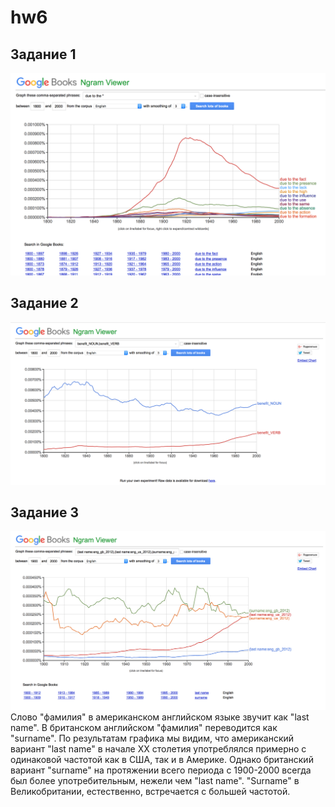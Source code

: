 # hw6
## Задание 1 
![](https://github.com/maryezhova/hw6/blob/master/screenshot1.png)
## Задание 2
![](https://github.com/maryezhova/hw6/blob/master/screenshot2.png)
## Задание 3
![](https://github.com/maryezhova/hw6/blob/master/screenshot3.png)
Слово "фамилия" в американском английском языке звучит как "last name". В британском английском "фамилия" переводится как "surname". По результатам графика мы видим, что американский вариант "last name" в начале XX столетия употреблялся примерно с одинаковой частотой как в США, так и в Америке. Однако британский вариант "surname" на протяжении всего периода с 1900-2000 всегда был более употребительным, нежели чем "last name". "Surname" в Великобритании, естественно, встречается с большей частотой.
